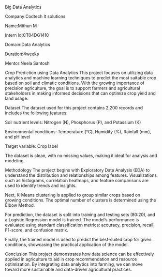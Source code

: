 Big Data Analytics

Company:Codtech It solutions

Name:Mithun M

Intern Id:CT04DG1410

Domain:Data Analytics

Duration:4weeks

Mentor:Neela Santosh



 Crop Prediction using Data Analytics
This project focuses on utilizing data analytics and machine learning techniques to predict the most suitable crop based on soil and climatic conditions. With the growing importance of precision agriculture, the goal is to support farmers and agricultural stakeholders in making informed decisions that can optimize crop yield and land usage.

Dataset
The dataset used for this project contains 2,200 records and includes the following features:

Soil nutrient levels: Nitrogen (N), Phosphorus (P), and Potassium (K)

Environmental conditions: Temperature (°C), Humidity (%), Rainfall (mm), and pH level

Target variable: Crop label

The dataset is clean, with no missing values, making it ideal for analysis and modeling.

Methodology
The project begins with Exploratory Data Analysis (EDA) to understand the distribution and relationships among features. Visualizations such as histograms, correlation heatmaps, and feature comparisons are used to identify trends and insights.

Next, K-Means clustering is applied to group similar crops based on growing conditions. The optimal number of clusters is determined using the Elbow Method.

For prediction, the dataset is split into training and testing sets (80:20), and a Logistic Regression model is trained. The model’s performance is evaluated using standard classification metrics: accuracy, precision, recall, F1-score, and confusion matrix.

Finally, the trained model is used to predict the best-suited crop for given conditions, showcasing the practical application of the model.

Conclusion
This project demonstrates how data science can be effectively applied in agriculture to aid in crop recommendation and resource optimization. By integrating data analytics into farming, we can move toward more sustainable and data-driven agricultural practices.


